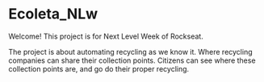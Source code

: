 # Ecoleta_NLw

Welcome!
This project is for Next Level Week of Rockseat.

The project is about automating recycling as we know it. Where recycling companies can share their collection points.
Citizens can see where these collection points are, and go do their proper recycling.
